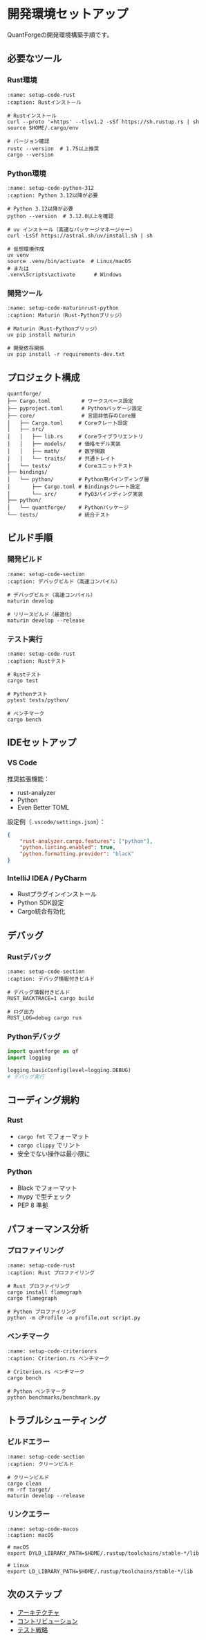 # 開発環境セットアップ

QuantForgeの開発環境構築手順です。

## 必要なツール

### Rust環境

```{code-block} bash
:name: setup-code-rust
:caption: Rustインストール

# Rustインストール
curl --proto '=https' --tlsv1.2 -sSf https://sh.rustup.rs | sh
source $HOME/.cargo/env

# バージョン確認
rustc --version  # 1.75以上推奨
cargo --version
```

### Python環境

```{code-block} bash
:name: setup-code-python-312
:caption: Python 3.12以降が必要

# Python 3.12以降が必要
python --version  # 3.12.0以上を確認

# uv インストール（高速なパッケージマネージャー）
curl -LsSf https://astral.sh/uv/install.sh | sh

# 仮想環境作成
uv venv
source .venv/bin/activate  # Linux/macOS
# または
.venv\Scripts\activate      # Windows
```

### 開発ツール

```{code-block} bash
:name: setup-code-maturinrust-python
:caption: Maturin（Rust-Pythonブリッジ）

# Maturin（Rust-Pythonブリッジ）
uv pip install maturin

# 開発依存関係
uv pip install -r requirements-dev.txt
```

## プロジェクト構成

```
quantforge/
├── Cargo.toml          # ワークスペース設定
├── pyproject.toml      # Pythonパッケージ設定
├── core/               # 言語非依存のCore層
│   ├── Cargo.toml     # Coreクレート設定
│   ├── src/
│   │   ├── lib.rs     # Coreライブラリエントリ
│   │   ├── models/    # 価格モデル実装
│   │   ├── math/      # 数学関数
│   │   └── traits/    # 共通トレイト
│   └── tests/         # Coreユニットテスト
├── bindings/
│   └── python/        # Python用バインディング層
│       ├── Cargo.toml # Bindingsクレート設定
│       └── src/       # PyO3バインディング実装
├── python/
│   └── quantforge/    # Pythonパッケージ
└── tests/             # 統合テスト
```

## ビルド手順

### 開発ビルド

```{code-block} bash
:name: setup-code-section
:caption: デバッグビルド（高速コンパイル）

# デバッグビルド（高速コンパイル）
maturin develop

# リリースビルド（最適化）
maturin develop --release
```

### テスト実行

```{code-block} bash
:name: setup-code-rust
:caption: Rustテスト

# Rustテスト
cargo test

# Pythonテスト
pytest tests/python/

# ベンチマーク
cargo bench
```

## IDEセットアップ

### VS Code

推奨拡張機能：
- rust-analyzer
- Python
- Even Better TOML

設定例（`.vscode/settings.json`）：
```json
{
    "rust-analyzer.cargo.features": ["python"],
    "python.linting.enabled": true,
    "python.formatting.provider": "black"
}
```

### IntelliJ IDEA / PyCharm

- Rustプラグインインストール
- Python SDK設定
- Cargo統合有効化

## デバッグ

### Rustデバッグ

```{code-block} bash
:name: setup-code-section
:caption: デバッグ情報付きビルド

# デバッグ情報付きビルド
RUST_BACKTRACE=1 cargo build

# ログ出力
RUST_LOG=debug cargo run
```

### Pythonデバッグ

```python
import quantforge as qf
import logging

logging.basicConfig(level=logging.DEBUG)
# デバッグ実行
```

## コーディング規約

### Rust

- `cargo fmt` でフォーマット
- `cargo clippy` でリント
- 安全でない操作は最小限に

### Python

- Black でフォーマット
- mypy で型チェック
- PEP 8 準拠

## パフォーマンス分析

### プロファイリング

```{code-block} bash
:name: setup-code-rust
:caption: Rust プロファイリング

# Rust プロファイリング
cargo install flamegraph
cargo flamegraph

# Python プロファイリング
python -m cProfile -o profile.out script.py
```

### ベンチマーク

```{code-block} bash
:name: setup-code-criterionrs
:caption: Criterion.rs ベンチマーク

# Criterion.rs ベンチマーク
cargo bench

# Python ベンチマーク
python benchmarks/benchmark.py
```

## トラブルシューティング

### ビルドエラー

```{code-block} bash
:name: setup-code-section
:caption: クリーンビルド

# クリーンビルド
cargo clean
rm -rf target/
maturin develop --release
```

### リンクエラー

```{code-block} bash
:name: setup-code-macos
:caption: macOS

# macOS
export DYLD_LIBRARY_PATH=$HOME/.rustup/toolchains/stable-*/lib

# Linux
export LD_LIBRARY_PATH=$HOME/.rustup/toolchains/stable-*/lib
```

## 次のステップ

- [アーキテクチャ](architecture.md)
- [コントリビューション](contributing.md)
- [テスト戦略](testing.md)